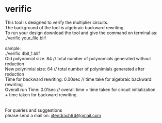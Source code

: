 # verific
This tool is designed to verify the multiplier circuits.  <br />
The background of the tool is algebraic backward rewriting. <br />
To run your design download the tool and give the command on terminal as: <br />
./verific your_file.blif  <br />
<br />
sample: <br />
./verific 4bit_1.blif <br />
Old polynomial size: 84     // total number of polynomials generated without reduction <br />
New polynimial size: 64     // total number of polynimials generated after reduction  <br />
Time for backward rewriting: 0.00sec    // time take for algebraic backward rewriting <br />
Overall run Time: 0.01sec    // overall time = time taken for circuit initialization + time taken for backward rewriting. <br />
<br />
<br />
For queries and suggestions <br />
please send a mail on: jitendrach94@gmail.com <br />
